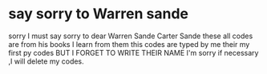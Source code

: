 
# say sorry to Warren sande

sorry I  must say sorry to dear Warren Sande Carter Sande 
these all codes are from his books
I learn from them 
this codes are typed by me
their my first py codes
BUT I FORGET TO WRITE THEIR NAME 
I'm sorry 
if necessary ,I will delete my codes.
